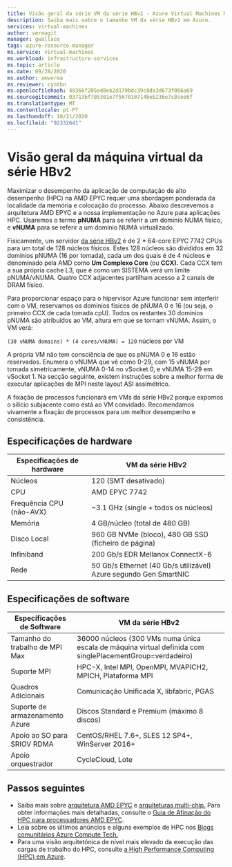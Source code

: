 ```yaml
---
title: Visão geral da série VM da série HBv2 - Azure Virtual Machines Microsoft Docs
description: Saiba mais sobre o tamanho VM da série HBv2 em Azure.
services: virtual-machines
author: vermagit
manager: gwallace
tags: azure-resource-manager
ms.service: virtual-machines
ms.workload: infrastructure-services
ms.topic: article
ms.date: 09/28/2020
ms.author: amverma
ms.reviewer: cynthn
ms.openlocfilehash: 48366f205ed8eb2d179bdc39c8da3d673f066a69
ms.sourcegitcommit: 03713bf705301e7f567010714beb236e7c8cee6f
ms.translationtype: MT
ms.contentlocale: pt-PT
ms.lasthandoff: 10/21/2020
ms.locfileid: "92332641"
---
```

# <a name="hbv2-series-virtual-machine-overview"></a>Visão geral da máquina virtual da série HBv2 

 
Maximizar o desempenho da aplicação de computação de alto desempenho (HPC) na AMD EPYC requer uma abordagem ponderada da localidade da memória e colocação do processo. Abaixo descrevemos a arquitetura AMD EPYC e a nossa implementação no Azure para aplicações HPC. Usaremos o termo **pNUMA** para se referir a um domínio NUMA físico, e **vNUMA** para se referir a um domínio NUMA virtualizado. 

Fisicamente, um servidor [da série HBv2](../../hbv2-series.md) é de 2 * 64-core EPYC 7742 CPUs para um total de 128 núcleos físicos. Estes 128 núcleos são divididos em 32 domínios pNUMA (16 por tomada), cada um dos quais é de 4 núcleos e denominado pela AMD como **Um Complexo Core** (ou **CCX).** Cada CCX tem a sua própria cache L3, que é como um SISTEMA verá um limite pNUMA/vNUMA. Quatro CCX adjacentes partilham acesso a 2 canais de DRAM físico. 

Para proporcionar espaço para o hipervisor Azure funcionar sem interferir com o VM, reservamos os domínios físicos de pNUMA 0 e 16 (ou seja, o primeiro CCX de cada tomada cpU). Todos os restantes 30 domínios pNUMA são atribuídos ao VM, altura em que se tornam vNUMA. Assim, o VM verá:

`(30 vNUMA domains) * (4 cores/vNUMA) = 120` núcleos por VM 

A própria VM não tem consciência de que os pNUMA 0 e 16 estão reservados. Enumera o vNUMA que vê como 0-29, com 15 vNUMA por tomada simetricamente, vNUMA 0-14 no vSocket 0, e vNUMA 15-29 em vSocket 1. Na secção seguinte, existem instruções sobre a melhor forma de executar aplicações de MPI neste layout ASI assimétrico. 

A fixação de processos funcionará em VMs da série HBv2 porque expomos o silício subjacente como está ao VM convidado. Recomendamos vivamente a fixação de processos para um melhor desempenho e consistência. 


## <a name="hardware-specifications"></a>Especificações de hardware 

| Especificações de hardware          | VM da série HBv2                   | 
|----------------------------------|----------------------------------|
| Núcleos                            | 120 (SMT desativado)               | 
| CPU                              | AMD EPYC 7742                    | 
| Frequência CPU (não-AVX)          | ~3.1 GHz (single + todos os núcleos)    | 
| Memória                           | 4 GB/núcleo (total de 480 GB)         | 
| Disco Local                       | 960 GB NVMe (bloco), 480 GB SSD (ficheiro de página) | 
| Infiniband                       | 200 Gb/s EDR Mellanox ConnectX-6 | 
| Rede                          | 50 Gb/s Ethernet (40 Gb/s utilizável) Azure segundo Gen SmartNIC | 


## <a name="software-specifications"></a>Especificações de software 

| Especificações de Software     | VM da série HBv2                                            | 
|-----------------------------|-----------------------------------------------------------|
| Tamanho do trabalho de MPI Max            | 36000 núcleos (300 VMs numa única escala de máquina virtual definida com singlePlacementGroup=verdadeiro) |
| Suporte MPI                 | HPC-X, Intel MPI, OpenMPI, MVAPICH2, MPICH, Plataforma MPI  |
| Quadros Adicionais       | Comunicação Unificada X, libfabric, PGAS                  |
| Suporte de armazenamento Azure       | Discos Standard e Premium (máximo 8 discos)              |
| Apoio ao SO para SRIOV RDMA   | CentOS/RHEL 7.6+, SLES 12 SP4+, WinServer 2016+           |
| Apoio orquestrador        | CycleCloud, Lote                                         | 


## <a name="next-steps"></a>Passos seguintes

- Saiba mais sobre [arquitetura AMD EPYC](https://bit.ly/2Epv3kC) e [arquiteturas multi-chip.](https://bit.ly/2GpQIMb) Para obter informações mais detalhadas, consulte o [Guia de Afinação do HPC para processadores AMD EPYC](https://bit.ly/2T3AWZ9).
- Leia sobre os últimos anúncios e alguns exemplos de HPC nos [Blogs comunitários Azure Compute Tech.](https://techcommunity.microsoft.com/t5/azure-compute/bg-p/AzureCompute)
- Para uma visão arquitetónica de nível mais elevado da execução das cargas de trabalho do HPC, consulte [a High Performance Computing (HPC) em Azure](/azure/architecture/topics/high-performance-computing/).